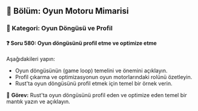 ## 📘 Bölüm: Oyun Motoru Mimarisi
### 🔹 Kategori: Oyun Döngüsü ve Profil
#### ❓ Soru 580: Oyun döngüsünü profil etme ve optimize etme

Aşağıdakileri yapın:

- Oyun döngüsünün (game loop) temelini ve önemini açıklayın.
- Profil çıkarma ve optimizasyonun oyun motorlarındaki rolünü özetleyin.
- Rust'ta oyun döngüsünü profil etmek için temel bir örnek verin.

🔧 **Görev:** Rust'ta oyun döngüsünü profil eden ve optimize eden temel bir mantık yazın ve açıklayın.
